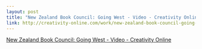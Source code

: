 ```yaml
--- 
layout: post
title: "New Zealand Book Council: Going West - Video - Creativity Online"
link: http://creativity-online.com/work/new-zealand-book-council-going-west/18044
---
```

<a href=
"http://creativity-online.com/work/new-zealand-book-council-going-west/18044">
New Zealand Book Council: Going West - Video - Creativity
Online</a>
